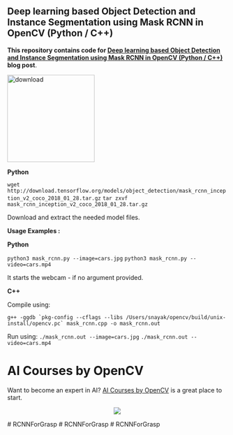 ## Deep learning based Object Detection and Instance Segmentation using Mask RCNN in OpenCV (Python / C++)

**This repository contains code for [Deep learning based Object Detection and Instance Segmentation using Mask RCNN in OpenCV (Python / C++)](https://learnopencv.com/deep-learning-based-object-detection-and-instance-segmentation-using-mask-rcnn-in-opencv-python-c/) blog post**.

[<img src="https://learnopencv.com/wp-content/uploads/2022/07/download-button-e1657285155454.png" alt="download" width="200">](https://www.dropbox.com/sh/2u9g88r16g8te38/AABZBNbRkhSEIqzIvji9iamTa?dl=1)

**Python**

`wget http://download.tensorflow.org/models/object_detection/mask_rcnn_inception_v2_coco_2018_01_28.tar.gz`
`tar zxvf mask_rcnn_inception_v2_coco_2018_01_28.tar.gz`

Download and extract the needed model files.

**Usage Examples :**

**Python**

`python3 mask_rcnn.py --image=cars.jpg`
`python3 mask_rcnn.py --video=cars.mp4`

It starts the webcam - if no argument provided.

**C++**

Compile using:

```g++ -ggdb `pkg-config --cflags --libs /Users/snayak/opencv/build/unix-install/opencv.pc` mask_rcnn.cpp -o mask_rcnn.out```

Run using:
`./mask_rcnn.out --image=cars.jpg`
`./mask_rcnn.out --video=cars.mp4`


# AI Courses by OpenCV

Want to become an expert in AI? [AI Courses by OpenCV](https://opencv.org/courses/) is a great place to start. 

<a href="https://opencv.org/courses/">
<p align="center"> 
<img src="https://www.learnopencv.com/wp-content/uploads/2020/04/AI-Courses-By-OpenCV-Github.png">
</p>
</a>
# RCNNForGrasp
# RCNNForGrasp
# RCNNForGrasp
